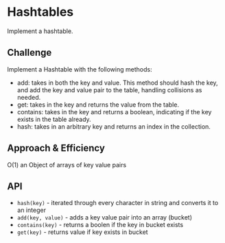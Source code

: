 # Hashtables
Implement a hashtable.

## Challenge
Implement a Hashtable with the following methods:

* add: takes in both the key and value. This method should hash the key, and add the key and value pair to the table, handling collisions as needed.
* get: takes in the key and returns the value from the table.
* contains: takes in the key and returns a boolean, indicating if the key exists in the table already.
* hash: takes in an arbitrary key and returns an index in the collection.

## Approach & Efficiency
O(1)
an Object of arrays of key value pairs

## API
* `hash(key)` - iterated through every character in string and converts it to an integer
* `add(key, value)` - adds a key value pair into an array (bucket)
* `contains(key)` - returns a boolen if the key in bucket exists
* `get(key)` - returns value if key exists in bucket